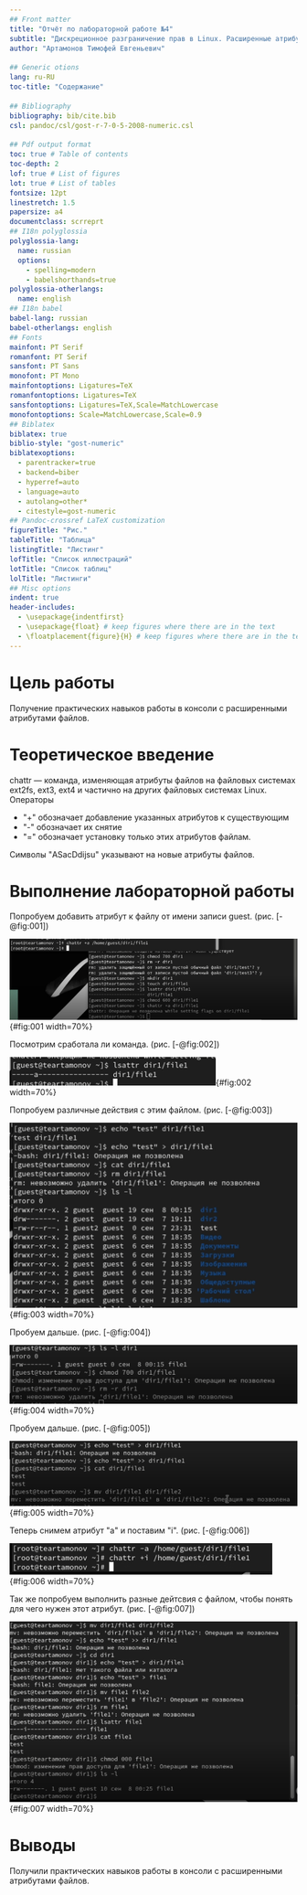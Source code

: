 ```yaml
---
## Front matter
title: "Отчёт по лабораторной работе №4"
subtitle: "Дискреционное разграничение прав в Linux. Расширенные атрибуты"
author: "Артамонов Тимофей Евгеньевич"

## Generic otions
lang: ru-RU
toc-title: "Содержание"

## Bibliography
bibliography: bib/cite.bib
csl: pandoc/csl/gost-r-7-0-5-2008-numeric.csl

## Pdf output format
toc: true # Table of contents
toc-depth: 2
lof: true # List of figures
lot: true # List of tables
fontsize: 12pt
linestretch: 1.5
papersize: a4
documentclass: scrreprt
## I18n polyglossia
polyglossia-lang:
  name: russian
  options:
	- spelling=modern
	- babelshorthands=true
polyglossia-otherlangs:
  name: english
## I18n babel
babel-lang: russian
babel-otherlangs: english
## Fonts
mainfont: PT Serif
romanfont: PT Serif
sansfont: PT Sans
monofont: PT Mono
mainfontoptions: Ligatures=TeX
romanfontoptions: Ligatures=TeX
sansfontoptions: Ligatures=TeX,Scale=MatchLowercase
monofontoptions: Scale=MatchLowercase,Scale=0.9
## Biblatex
biblatex: true
biblio-style: "gost-numeric"
biblatexoptions:
  - parentracker=true
  - backend=biber
  - hyperref=auto
  - language=auto
  - autolang=other*
  - citestyle=gost-numeric
## Pandoc-crossref LaTeX customization
figureTitle: "Рис."
tableTitle: "Таблица"
listingTitle: "Листинг"
lofTitle: "Список иллюстраций"
lotTitle: "Список таблиц"
lolTitle: "Листинги"
## Misc options
indent: true
header-includes:
  - \usepackage{indentfirst}
  - \usepackage{float} # keep figures where there are in the text
  - \floatplacement{figure}{H} # keep figures where there are in the text
---
```


# Цель работы

Получение практических навыков работы в консоли с расширенными атрибутами файлов.

# Теоретическое введение

chattr — команда, изменяющая атрибуты файлов на файловых системах ext2fs, ext3, ext4 и частично на других файловых системах Linux.
Операторы 
- "+" обозначает добавление указанных атрибутов к существующим
- "-" обозначает их снятие
- "=" обозначает установку только этих атрибутов файлам.

Символы "ASacDdijsu" указывают на новые атрибуты файлов.

# Выполнение лабораторной работы

Попробуем добавить атрибут к файлу от имени записи guest. (рис. [-@fig:001])

![Получаем ошибку, поэтому делаем это от имени администратора](image/1.PNG){#fig:001 width=70%}

Посмотрим сработала ли команда. (рис. [-@fig:002])

![К файлу добавился атбрибут "a"](image/2.PNG){#fig:002 width=70%}

Попробуем различные действия с этим файлом. (рис. [-@fig:003])

![Сработала только команда чтения](image/3.PNG){#fig:003 width=70%}

Пробуем дальше. (рис. [-@fig:004])

![Несмотря на то, что владелец файла может читать и редактировать его по модификаторам доступа, мы не можем менять его как хотим](image/4.PNG){#fig:004 width=70%}

Пробуем дальше. (рис. [-@fig:005])

![Сработала только команда дозаписи в файл, то есть файл открыт только для добавления информации в него](image/5.PNG){#fig:005 width=70%}

Теперь снимем атрибут "a" и поставим "i". (рис. [-@fig:006])

![Меняем атрибуты](image/6.PNG){#fig:006 width=70%}

Так же попробуем выполнить разные дейтсвия с файлом, чтобы понять для чего нужен этот атрибут. (рис. [-@fig:007])

![Ни одна команда, меняющая файл не проходит, значит атрибут i указывает на то, что файл неизменяемый](image/7.PNG){#fig:007 width=70%}

# Выводы

Получили практических навыков работы в консоли с расширенными атрибутами файлов.
